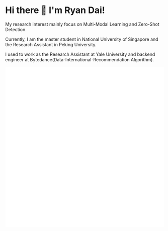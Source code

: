 #                                                   Hi there 👋 I'm Ryan Dai!

My research interest mainly focus on Multi-Modal Learning and Zero-Shot Detection.

Currently, I am the master student in National University of Singapore and the Research Assistant in Peking University.

I used to work as the Research Assistant at Yale University and backend engineer at Bytedance(Data-International-Recommendation Algorithm).

    
![Metrics](https://github.com/johncruyff14/johncruyff14/blob/main/github-metrics.svg)



